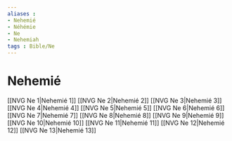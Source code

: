 ```yaml
---
aliases : 
- Nehemié
- Néhémie
- Ne
- Nehemiah
tags : Bible/Ne
---
```


# Nehemié

[[NVG Ne 1|Nehemié 1]]
[[NVG Ne 2|Nehemié 2]]
[[NVG Ne 3|Nehemié 3]]
[[NVG Ne 4|Nehemié 4]]
[[NVG Ne 5|Nehemié 5]]
[[NVG Ne 6|Nehemié 6]]
[[NVG Ne 7|Nehemié 7]]
[[NVG Ne 8|Nehemié 8]]
[[NVG Ne 9|Nehemié 9]]
[[NVG Ne 10|Nehemié 10]]
[[NVG Ne 11|Nehemié 11]]
[[NVG Ne 12|Nehemié 12]]
[[NVG Ne 13|Nehemié 13]]
